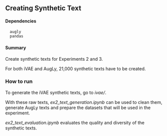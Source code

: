 ## Creating Synthetic Text

#### Dependencies
```sh
  augly
  pandas
```

#### Summary
Create synthetic texts for Experiments 2 and 3.

For both iVAE and AugLy, 21,000 synthetic texts have to be created.

### How to run

To generate the iVAE synthetic texts, go to *ivae/*.

With these raw texts, *ex2_text_generation.ipynb* can be used to clean them, generate AugLy texts and prepare the datasets that will be used in the experiment.

*ex2_text_evaluation.ipynb* evaluates the quality and diversity of the synthetic texts.
